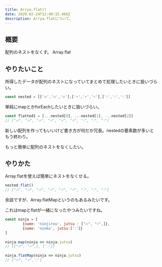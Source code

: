 ```yaml
---
title: Arrya.flat()
date: 2020-02-24T12:40:15.466Z
description: Arrya.flatについて。
---
```

## 概要

配列のネストをなくす。 Array.flat

## やりたいこと

所得したデータが配列のネストになっていてまとめて処理したいときに扱いづらい。
```javascript
const nested = [['🔥','🔥','🔥'],['⚡️','⚡️','⚡️'],['💧','💧','💧']]
```
単純にmapとかforEachしたいときに扱いづらい。
```javascript
const flatted1 = [...nested[0], ...nested[1], ...nested[2]]
// ["🔥", "🔥", "🔥", "⚡️", "⚡️", "⚡️", "💧", "💧", "💧"]
```
新しい配列を作ってもいいけど書き方が何だか冗長。nestedの要素数が多いともう終わり。

もっと簡単に配列のネストをなくしたい。

## やりかた

Array.flatを使えば簡単にネストをなくせる。
```javascript
nested.flat()
// ["🔥", "🔥", "🔥", "⚡️", "⚡️", "⚡️", "💧", "💧", "💧"]
```

余談ですが、Array.flatMapというのもあるみたいです。

これはmapとflatが一緒になったやつみたいですね。
```javascript
const ninja = [
    	{name: 'ninjirou', jutsu : ["🔥", "⚡️",]},
    	{name: 'ninko', jutsu:['💧']}
]
    
ninja.map(ninja => ninja.jutsu)
// [["🔥", "⚡️",], ['💧']]
    
ninja.flatMap(ninja => ninja.jutsu)
// ["🔥", "⚡️",'💧']
```
